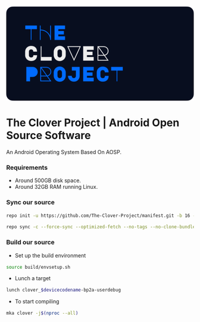 ![banner](https://github.com/The-Clover-Project/.github/raw/main/banner8.png)
# The Clover Project | Android Open Source Software
An Android Operating System Based On AOSP.

### Requirements
- Around 500GB disk space.
- Around 32GB RAM running Linux.

### Sync our source ###
```bash
repo init -u https://github.com/The-Clover-Project/manifest.git -b 16 --git-lfs
```
```bash
repo sync -c --force-sync --optimized-fetch --no-tags --no-clone-bundle --prune -j$(nproc --all)
```

### Build our source ###

- Set up the build environment
```bash
source build/envsetup.sh
```

- Lunch a target
```bash
lunch clover_$devicecodename-bp2a-userdebug
```

- To start compiling
```bash
mka clover -j$(nproc --all)
```